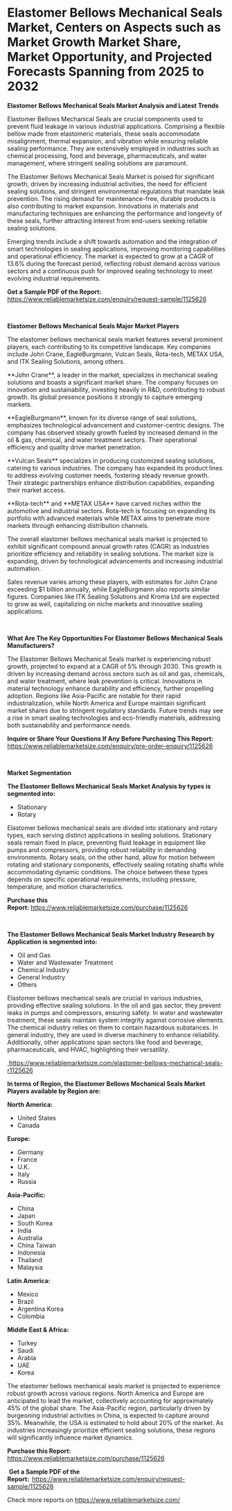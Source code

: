 <p><h1>Elastomer Bellows Mechanical Seals Market, Centers on Aspects such as Market Growth Market Share, Market Opportunity, and Projected Forecasts Spanning from 2025 to 2032</h1></p><p><strong>Elastomer Bellows Mechanical Seals Market Analysis and Latest Trends</strong></p>
<p><p>Elastomer Bellows Mechanical Seals are crucial components used to prevent fluid leakage in various industrial applications. Comprising a flexible bellow made from elastomeric materials, these seals accommodate misalignment, thermal expansion, and vibration while ensuring reliable sealing performance. They are extensively employed in industries such as chemical processing, food and beverage, pharmaceuticals, and water management, where stringent sealing solutions are paramount.</p><p>The Elastomer Bellows Mechanical Seals Market is poised for significant growth, driven by increasing industrial activities, the need for efficient sealing solutions, and stringent environmental regulations that mandate leak prevention. The rising demand for maintenance-free, durable products is also contributing to market expansion. Innovations in materials and manufacturing techniques are enhancing the performance and longevity of these seals, further attracting interest from end-users seeking reliable sealing solutions.</p><p>Emerging trends include a shift towards automation and the integration of smart technologies in sealing applications, improving monitoring capabilities and operational efficiency. The market is expected to grow at a CAGR of 13.6% during the forecast period, reflecting robust demand across various sectors and a continuous push for improved sealing technology to meet evolving industrial requirements.</p></p>
<p><strong>Get a Sample PDF of the Report:&nbsp;</strong> <a href="https://www.reliablemarketsize.com/enquiry/request-sample/1125626?utm_campaign=2444&utm_medium=2&utm_source=Github&utm_content=ia&utm_term=11042025&utm_id=elastomer-bellows-mechanical-seals">https://www.reliablemarketsize.com/enquiry/request-sample/1125626</a></p>
<p>&nbsp;</p>
<p><strong>Elastomer Bellows Mechanical Seals Major Market Players</strong></p>
<p><p>The elastomer bellows mechanical seals market features several prominent players, each contributing to its competitive landscape. Key companies include John Crane, EagleBurgmann, Vulcan Seals, Rota-tech, METAX USA, and ITK Sealing Solutions, among others.</p><p>**John Crane**, a leader in the market, specializes in mechanical sealing solutions and boasts a significant market share. The company focuses on innovation and sustainability, investing heavily in R&D, contributing to robust growth. Its global presence positions it strongly to capture emerging markets.</p><p>**EagleBurgmann**, known for its diverse range of seal solutions, emphasizes technological advancement and customer-centric designs. The company has observed steady growth fueled by increased demand in the oil & gas, chemical, and water treatment sectors. Their operational efficiency and quality drive market penetration.</p><p>**Vulcan Seals** specializes in producing customized sealing solutions, catering to various industries. The company has expanded its product lines to address evolving customer needs, fostering steady revenue growth. Their strategic partnerships enhance distribution capabilities, expanding their market access.</p><p>**Rota-tech** and **METAX USA** have carved niches within the automotive and industrial sectors. Rota-tech is focusing on expanding its portfolio with advanced materials while METAX aims to penetrate more markets through enhancing distribution channels.</p><p>The overall elastomer bellows mechanical seals market is projected to exhibit significant compound annual growth rates (CAGR) as industries prioritize efficiency and reliability in sealing solutions. The market size is expanding, driven by technological advancements and increasing industrial automation.</p><p>Sales revenue varies among these players, with estimates for John Crane exceeding $1 billion annually, while EagleBurgmann also reports similar figures. Companies like ITK Sealing Solutions and Kroma Ltd are expected to grow as well, capitalizing on niche markets and innovative sealing applications.</p></p>
<p>&nbsp;</p>
<p><strong>What Are The Key Opportunities For Elastomer Bellows Mechanical Seals Manufacturers?</strong></p>
<p><p>The Elastomer Bellows Mechanical Seals market is experiencing robust growth, projected to expand at a CAGR of 5% through 2030. This growth is driven by increasing demand across sectors such as oil and gas, chemicals, and water treatment, where leak prevention is critical. Innovations in material technology enhance durability and efficiency, further propelling adoption. Regions like Asia-Pacific are notable for their rapid industrialization, while North America and Europe maintain significant market shares due to stringent regulatory standards. Future trends may see a rise in smart sealing technologies and eco-friendly materials, addressing both sustainability and performance needs.</p></p>
<p><strong>Inquire or Share Your Questions If Any Before Purchasing This Report:</strong> <a href="https://www.reliablemarketsize.com/enquiry/pre-order-enquiry/1125626?utm_campaign=2444&utm_medium=2&utm_source=Github&utm_content=ia&utm_term=11042025&utm_id=elastomer-bellows-mechanical-seals">https://www.reliablemarketsize.com/enquiry/pre-order-enquiry/1125626</a></p>
<p>&nbsp;</p>
<p><strong>Market Segmentation</strong></p>
<p><strong>The Elastomer Bellows Mechanical Seals Market Analysis by types is segmented into:</strong></p>
<p><ul><li>Stationary</li><li>Rotary</li></ul></p>
<p><p>Elastomer bellows mechanical seals are divided into stationary and rotary types, each serving distinct applications in sealing solutions. Stationary seals remain fixed in place, preventing fluid leakage in equipment like pumps and compressors, providing robust reliability in demanding environments. Rotary seals, on the other hand, allow for motion between rotating and stationary components, effectively sealing rotating shafts while accommodating dynamic conditions. The choice between these types depends on specific operational requirements, including pressure, temperature, and motion characteristics.</p></p>
<p><strong>Purchase this Report:&nbsp;</strong><a href="https://www.reliablemarketsize.com/purchase/1125626?utm_campaign=2444&utm_medium=2&utm_source=Github&utm_content=ia&utm_term=11042025&utm_id=elastomer-bellows-mechanical-seals">https://www.reliablemarketsize.com/purchase/1125626</a></p>
<p>&nbsp;</p>
<p><strong>The Elastomer Bellows Mechanical Seals Market Industry Research by Application is segmented into:</strong></p>
<p><ul><li>Oil and Gas</li><li>Water and Wastewater Treatment</li><li>Chemical Industry</li><li>General Industry</li><li>Others</li></ul></p>
<p><p>Elastomer bellows mechanical seals are crucial in various industries, providing effective sealing solutions. In the oil and gas sector, they prevent leaks in pumps and compressors, ensuring safety. In water and wastewater treatment, these seals maintain system integrity against corrosive elements. The chemical industry relies on them to contain hazardous substances. In general industry, they are used in diverse machinery to enhance reliability. Additionally, other applications span sectors like food and beverage, pharmaceuticals, and HVAC, highlighting their versatility.</p></p>
<p><a href="https://www.reliablemarketsize.com/elastomer-bellows-mechanical-seals-r1125626?utm_campaign=2444&utm_medium=2&utm_source=Github&utm_content=ia&utm_term=11042025&utm_id=elastomer-bellows-mechanical-seals">&nbsp;https://www.reliablemarketsize.com/elastomer-bellows-mechanical-seals-r1125626</a></p>
<p><strong>In terms of Region, the Elastomer Bellows Mechanical Seals Market Players available by Region are:</strong></p>
<p>
    <p> <strong> North America: </strong>
        <ul>
            <li>United States</li>
            <li>Canada</li>
        </ul>
        </p> 
    <p> <strong> Europe: </strong>
        <ul>
            <li>Germany</li>
            <li>France</li>
            <li>U.K.</li>
            <li>Italy</li>
            <li>Russia</li>
        </ul>
        </p> 
    <p> <strong> Asia-Pacific: </strong>
        <ul>
            <li>China</li>
            <li>Japan</li>
            <li>South Korea</li>
            <li>India</li>
            <li>Australia</li>
            <li>China Taiwan</li>
            <li>Indonesia</li>
            <li>Thailand</li>
            <li>Malaysia</li>
        </ul>
        </p> 
    <p> <strong> Latin America: </strong>
        <ul>
            <li>Mexico</li>
            <li>Brazil</li>
            <li>Argentina Korea</li>
            <li>Colombia</li>
        </ul>
        </p> 
    <p> <strong> Middle East & Africa: </strong>
        <ul>
            <li>Turkey</li>
            <li>Saudi</li>
            <li>Arabia</li>
            <li>UAE</li>
            <li>Korea</li>
        </ul>
    </p>
    </p>
<p><p>The elastomer bellows mechanical seals market is projected to experience robust growth across various regions. North America and Europe are anticipated to lead the market, collectively accounting for approximately 45% of the global share. The Asia-Pacific region, particularly driven by burgeoning industrial activities in China, is expected to capture around 35%. Meanwhile, the USA is estimated to hold about 20% of the market. As industries increasingly prioritize efficient sealing solutions, these regions will significantly influence market dynamics.</p></p>
<p><strong>Purchase this Report: </strong><a href="https://www.reliablemarketsize.com/purchase/1125626?utm_campaign=2444&utm_medium=2&utm_source=Github&utm_content=ia&utm_term=11042025&utm_id=elastomer-bellows-mechanical-seals">https://www.reliablemarketsize.com/purchase/1125626</a></p>
<p>&nbsp;<strong>Get a Sample PDF of the Report:&nbsp;&nbsp;</strong><a href="https://www.reliablemarketsize.com/enquiry/request-sample/1125626?utm_campaign=2444&utm_medium=2&utm_source=Github&utm_content=ia&utm_term=11042025&utm_id=elastomer-bellows-mechanical-seals">https://www.reliablemarketsize.com/enquiry/request-sample/1125626</a></p>
<p><strong></strong></p>
<p>Check more reports on <a href="https://www.reliablemarketsize.com/?utm_campaign=2444&utm_medium=2&utm_source=Github&utm_content=ia&utm_term=11042025&utm_id=elastomer-bellows-mechanical-seals">https://www.reliablemarketsize.com/</a></p>